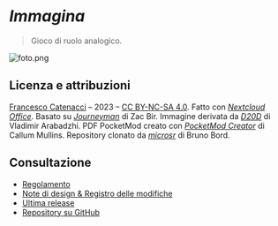 # *Immagina*

> Gioco di ruolo analogico.

![foto.png](https://nextcloud03.webo.hosting/s/WKwFfHcjTxGFRj8/download/foto.jpg)


## Licenza e attribuzioni

[Francesco Catenacci](https://github.com/Medusa) – 2023 – [CC BY-NC-SA 4.0](https://creativecommons.org/licenses/by-nc-sa/4.0/deed.it). Fatto con [*Nextcloud Office*](https://nextcloud.com/it/office/). Basato su [*Journeyman*](https://neverendingpretending.net/tag/journeyman-engine.html) di Zac Bir. Immagine derivata da [*D20D*](https://www.deviantart.com/vladar4/art/D20D-576928707) di Vladimir Arabadzhi. PDF PocketMod creato con [*PocketMod Creator*](https://github.com/mullinscr/pocketmod-creator) di Callum Mullins. Repository clonato da [*microsr*](https://github.com/brunobord/microsr) di Bruno Bord.

## Consultazione

* [Regolamento](game/)
* [Note di design & Registro delle modifiche](notes/)
* [Ultima release](https://github.com/Medusa/Immagina/releases/latest)
* [Repository su GitHub](https://github.com/Medusa/Immagina)
